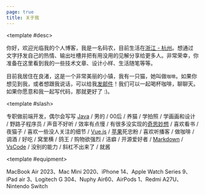 ```yaml
---
page: true
title: 关于我
---
```


<AboutPage :title="$frontmatter.title" >

<template #desc>

  你好，欢迎光临我的个人博客，我是一名码农，目前生活在[浙江 - 杭州](https://maps.app.goo.gl/f6Y6fkGApoAYYMm9A)。想通过文字抒发自己的热情、输出吐槽并把有用没用的见解分享给更多人。非常荣幸，你准备在这里看到我的一些技术文章、设计小样、生活随笔等等。

  目前我居住在良渚，这是一个非常美丽的小镇，我有一只猫，她叫做`咖啡`。如果你想见到我，或者想跟我说话，可以给我[发邮件](mailto:hi@elonehoo.me)！我们可以一起喝杯咖啡，聊聊天。如果你愿意和我一起写代码，那就更好了 :)。

</template>

<template #slash>

  专职做前端开发，偶尔会写写 [Java](https://www.oracle.com/cn/java/) / 男的 / 00后 / 养猫 / 学拍照 / 学画画和设计 / 野路子程序员 / 声音不好听 / 效率有点慢 / 有很多没实现的[奇思妙想](https://github.com/wip-elonehoo) / 喜欢看书 / 夜猫子 / 喜欢一些没人关注的细节 / [Vue.js](https://cn.vuejs.org/) / [苹果](https://www.apple.com.cn/)死忠粉 / 喜欢听播客 / 做咖啡 / 调酒 / 好吃 / 窝里横 / 鸽王 / 购物欲强烈 / 洁癖 / 开源爱好者 / [Markdown](https://www.markdownguide.org/) / [VsCode](https://code.visualstudio.com/) / 没别的能力 / 斜杠不出来了 / 就酱

</template>

<template #equipment>

  MacBook Air 2023、Mac Mini 2020、iPhone 14、Apple Watch Series 9、iPad air 3、Logitech G
  304、Nuphy Air60、AirPods 1、Redmi A27U、Nintendo Switch

</template>

</AboutPage>
